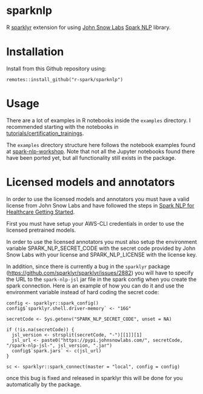 
# sparknlp

<!-- badges: start -->
<!-- badges: end -->

R [sparklyr](https://sparklyr.ai/) extension for using [John Snow Labs](https://www.johnsnowlabs.com/) 
[Spark NLP](https://www.johnsnowlabs.com/spark-nlp) library.

# Installation
Install from this Github repository using:

```
remotes::install_github("r-spark/sparknlp")
```

# Usage
There are a lot of examples in R notebooks inside the `examples` directory. I recommended starting with the 
notebooks in [tutorials/certification_trainings](https://github.com/r-spark/sparknlp/tree/master/examples/tutorials/certification_trainings).

The `examples` directory structure here follows the notebook examples found at
[spark-nlp-workshop](https://github.com/JohnSnowLabs/spark-nlp-workshop).
Note that not all the Jupyter notebooks found there have been ported yet, but all functionality still exists in the 
package.

# Licensed models and annotators
In order to use the licensed models and annotators you must have a valid license
from John Snow Labs and have followed the steps in [Spark NLP for Healthcare Getting Started](https://nlp.johnsnowlabs.com/docs/en/licensed_install#install-spark-nlp-for-healthcare).

First you must have setup your AWS-CLI credentials in order to use the 
licensed pretrained models.

In order to use the licensed annotators you must also setup the environment variable
SPARK_NLP_SECRET_CODE with the secret code provided by John Snow Labs with your
license and SPARK_NLP_LICENSE with the license key.

In addition, since there is currently a bug in the `sparklyr` package (https://github.com/sparklyr/sparklyr/issues/2882)
you will have to specify the URL to the `spark-nlp-jsl` jar file in the spark config
when you create the spark connection. Here is an example of how you can do it and use the environment
variable instead of hard coding the secret code:

```
config <- sparklyr::spark_config()
config$`sparklyr.shell.driver-memory` <- "16G"

secretCode <- Sys.getenv("SPARK_NLP_SECRET_CODE", unset = NA)
    
if (!is.na(secretCode)) {
  jsl_version <- strsplit(secretCode, "-")[[1]][1]
  jsl_url <- paste0("https://pypi.johnsnowlabs.com/", secretCode, "/spark-nlp-jsl-", jsl_version, ".jar")
  config$`spark.jars` <- c(jsl_url)
}

sc <- sparklyr::spark_connect(master = "local", config = config)
```

once this bug is fixed and released in sparklyr this will be done for you automatically
by the package.
